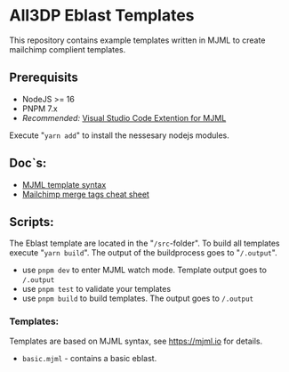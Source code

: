 # All3DP Eblast Templates

This repository contains example templates written in MJML to create mailchimp complient templates.

## Prerequisits

* NodeJS >= 16
* PNPM 7.x
* *Recommended:* [Visual Studio Code Extention for MJML](https://marketplace.visualstudio.com/items?itemName=mjmlio.vscode-mjml)

Execute "`yarn add`" to install the nessesary nodejs modules.

## Doc`s:

* [MJML template syntax](https://documentation.mjml.io/)
* [Mailchimp merge tags cheat sheet](https://mailchimp.com/help/all-the-merge-tags-cheat-sheet/)

## Scripts:

The Eblast template are located in the "`/src`-folder". To build all templates execute "`yarn build`". The output of the buildprocess goes to "`/.output`".

- use `pnpm dev` to enter MJML watch mode. Template output goes to `/.output`
- use `pnpm test` to validate your templates
- use `pnpm build` to build templates. The output goes to `/.output`

### Templates:

Templates are based on MJML syntax, see https://mjml.io for details.

*  `basic.mjml` - contains a basic eblast.
